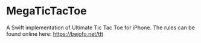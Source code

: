 # MegaTicTacToe

A Swift implementation of Ultimate Tic Tac Toe for iPhone.
The rules can be found online here: https://bejofo.net/ttt
